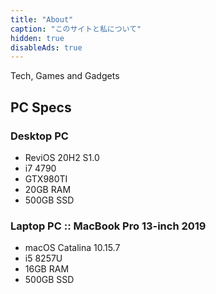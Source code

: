 ```yaml
---
title: "About"
caption: "このサイトと私について"
hidden: true
disableAds: true
---
```


Tech, Games and Gadgets

## PC Specs

### Desktop PC

- ReviOS 20H2 S1.0
- i7 4790
- GTX980TI
- 20GB RAM
- 500GB SSD

### Laptop PC :: MacBook Pro 13-inch 2019

- macOS Catalina 10.15.7
- i5 8257U
- 16GB RAM
- 500GB SSD
